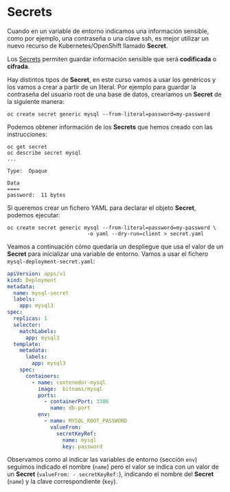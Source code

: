 #  Secrets

Cuando en un variable de entorno indicamos una información sensible, como por ejemplo, una contraseña o una clave ssh, es mejor utilizar un
nuevo recurso de Kubernetes/OpenShift llamado **Secret**.

Los [Secrets](https://kubernetes.io/docs/concepts/configuration/secret/) permiten guardar información sensible que será **codificada** o
**cifrada**.

Hay distintos tipos de **Secret**, en este curso vamos a usar los genéricos y los vamos a crear a partir de un literal. Por ejemplo para guardar la contraseña del usuario root de una base de datos, crearíamos un **Secret** de la siguiente manera:

    oc create secret generic mysql --from-literal=password=my-password

Podemos obtener información de los **Secrets** que hemos creado con las instrucciones:

    oc get secret
    oc describe secret mysql
    ...

    Type:  Opaque

    Data
    ====
    password:  11 bytes


Si queremos crear un fichero YAML para declarar el objeto **Secret**, podemos ejecutar:

    oc create secret generic mysql --from-literal=password=my-password \
                              -o yaml --dry-run=client > secret.yaml

Veamos a continuación cómo quedaría un despliegue que usa el valor de un **Secret** para inicializar una variable de entorno. Vamos a usar el fichero `mysql-deployment-secret.yaml`:


```yaml
apiVersion: apps/v1
kind: Deployment
metadata:
  name: mysql-secret
  labels:
    app: mysql3
spec:
  replicas: 1
  selector:
    matchLabels:
      app: mysql3
  template:
    metadata:
      labels:
        app: mysql3
    spec:
      containers:
        - name: contenedor-mysql
          image:  bitnami/mysql
          ports:
            - containerPort: 3306
              name: db-port
          env:
            - name: MYSQL_ROOT_PASSWORD
              valueFrom:
                secretKeyRef:
                  name: mysql
                  key: password
```
Observamos como al indicar las variables de entorno (sección `env`) seguimos indicado el nombre (`name`) pero el valor se indica
con un valor de un **Secret** (`valueFrom: - secretKeyRef:`), indicando el nombre del **Secret** (`name`) y la clave correspondiente (`key`).

